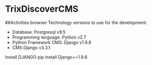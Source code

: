 # TrixDiscoverCMS
##Activities browser
Technology versions to use for the development:

* Database: Postgresql v9.5
* Programming language: Python v2.7
* Python Framework CMS: Django v1.9.8
* CMS Django v3.3.1

Install DJANGO
    pip install Django==1.9.8
    
